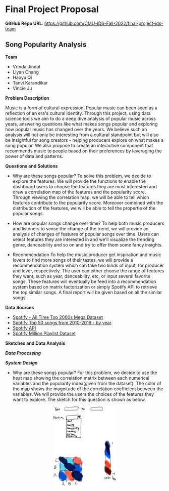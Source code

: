 # Final Project Proposal

**GitHub Repo URL**: https://github.com/CMU-IDS-Fall-2022/final-project-ids-team

## Song Popularity Analysis

**Team** 
* Vrinda Jindal
* Liyan Chang
* Haoyu Qi
* Tanvi Karandikar
* Vincie Ju

**Problem Description**

Music is a form of cultural expression. Popular music can been seen as a reflection of an era's cultural identity. Through this project, using data science tools we aim to do a deep dive analysis of popular music across years, answering questions like what makes songs popular and exploring how popular music has changed over the years. We believe such an analysis will not only be interesting from a cultural standpoint but will also be insightful for song creators - helping producers explore on what makes a song popular. We also propose to create an interactive component that recommends music to people based on their preferences by leveraging the power of data and patterns.


**Questions and Solutions**
- Why are these songs popular?
To solve this problem, we decide to explore the features. We will provide the functions to enable the dashboard users to choose the features they are most interested and draw a correlation map of the features and the popularity score. Through viewing the correlation map, we will be able to tell which features contribute to the popularity score. Moreover combined with the distribution of the features, we will be able to tell the propertie of the popular songs.

- How are popular songs change over time?
To help both music producers and listeners to sense the change of the trend, we will provide an analysis of changes of features of popular songs over time. Users can select features they are interested in and we'll visualize the trending genre, danceability and so on and try to offer them some fancy insights.

- Recommendation
To help the music producer get inspiration and music lovers to find more songs of their tastes, we will provide a recommendation system which can take two kinds of input, for producer and lover, respectively. The user can either choose the range of features they want, such as year, danceability, etc, or input several favorite songs. These features will eventually be feed into a recommendation system based on matrix factorization or simply Spotify API to retrieve the top similar songs. A final report will be given based on all the similar songs.  

**Data Sources**
- [Spotify - All Time Top 2000s Mega Dataset](https://www.kaggle.com/datasets/iamsumat/spotify-top-2000s-mega-dataset)
- [Spotify Top 50 songs from 2010-2019 - by year](https://www.kaggle.com/datasets/leonardopena/top-spotify-songs-from-20102019-by-year)
- [Spotify API](https://developer.spotify.com/documentation/web-api/)
- [Spotify Million Playlist Dataset](https://www.aicrowd.com/challenges/spotify-million-playlist-dataset-challenge)


**Sketches and Data Analysis**

***Data Processing***


***System Design***

- Why are these songs popular?
For this problem, we decide to use the heat map showing the correlation matrix between each numerical variables and the popularity index(given from the dataset). The color of the map shows the magnitude of the correlation coefficient between the variables. We will provide the users the choices of the features they want to explore. The sketch for this question is shown as below.

 <div align=center><img width="200" height="250" src="https://github.com/CMU-IDS-Fall-2022/final-project-ids-team/blob/main/images/sketch1.jpeg"/></div>
